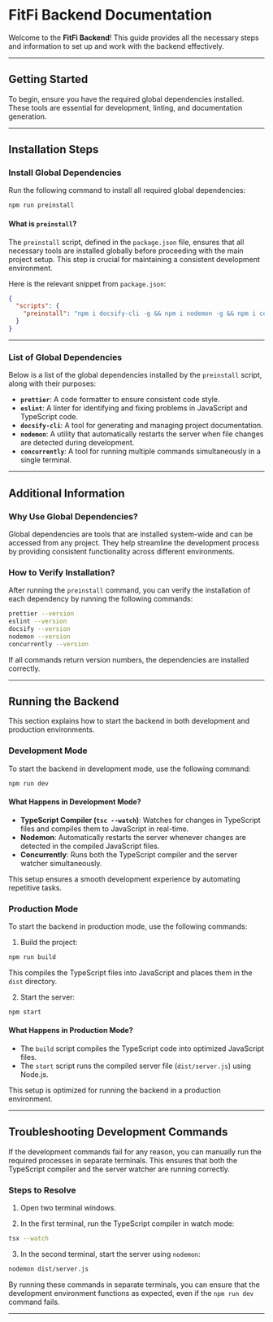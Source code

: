 # FitFi Backend Documentation

Welcome to the **FitFi Backend**! This guide provides all the necessary steps and information to set up and work with the backend effectively.

---

## Getting Started

To begin, ensure you have the required global dependencies installed. These tools are essential for development, linting, and documentation generation.

---

## Installation Steps

### Install Global Dependencies

Run the following command to install all required global dependencies:

```bash
npm run preinstall
```

#### What is `preinstall`?

The `preinstall` script, defined in the `package.json` file, ensures that all necessary tools are installed globally before proceeding with the main project setup. This step is crucial for maintaining a consistent development environment.

Here is the relevant snippet from `package.json`:

```json
{
  "scripts": {
    "preinstall": "npm i docsify-cli -g && npm i nodemon -g && npm i concurrently -g && npm i eslint -g && npm i prettier -g"
  }
}
```

---

### List of Global Dependencies

Below is a list of the global dependencies installed by the `preinstall` script, along with their purposes:

- **`prettier`**: A code formatter to ensure consistent code style.
- **`eslint`**: A linter for identifying and fixing problems in JavaScript and TypeScript code.
- **`docsify-cli`**: A tool for generating and managing project documentation.
- **`nodemon`**: A utility that automatically restarts the server when file changes are detected during development.
- **`concurrently`**: A tool for running multiple commands simultaneously in a single terminal.

---

## Additional Information

### Why Use Global Dependencies?

Global dependencies are tools that are installed system-wide and can be accessed from any project. They help streamline the development process by providing consistent functionality across different environments.

### How to Verify Installation?

After running the `preinstall` command, you can verify the installation of each dependency by running the following commands:

```bash
prettier --version
eslint --version
docsify --version
nodemon --version
concurrently --version
```

If all commands return version numbers, the dependencies are installed correctly.

---

## Running the Backend

This section explains how to start the backend in both development and production environments.

### Development Mode

To start the backend in development mode, use the following command:

```bash
npm run dev
```

#### What Happens in Development Mode?

- **TypeScript Compiler (`tsc --watch`)**: Watches for changes in TypeScript files and compiles them to JavaScript in real-time.
- **Nodemon**: Automatically restarts the server whenever changes are detected in the compiled JavaScript files.
- **Concurrently**: Runs both the TypeScript compiler and the server watcher simultaneously.

This setup ensures a smooth development experience by automating repetitive tasks.

### Production Mode

To start the backend in production mode, use the following commands:

1. Build the project:

```bash
npm run build
```

This compiles the TypeScript files into JavaScript and places them in the `dist` directory.

2. Start the server:

```bash
npm start
```

#### What Happens in Production Mode?

- The `build` script compiles the TypeScript code into optimized JavaScript files.
- The `start` script runs the compiled server file (`dist/server.js`) using Node.js.

This setup is optimized for running the backend in a production environment.

---

## Troubleshooting Development Commands

If the development commands fail for any reason, you can manually run the required processes in separate terminals. This ensures that both the TypeScript compiler and the server watcher are running correctly.

### Steps to Resolve

1. Open two terminal windows.

2. In the first terminal, run the TypeScript compiler in watch mode:

```bash
tsx --watch
```

3. In the second terminal, start the server using `nodemon`:

```bash
nodemon dist/server.js
```

By running these commands in separate terminals, you can ensure that the development environment functions as expected, even if the `npm run dev` command fails.

---
